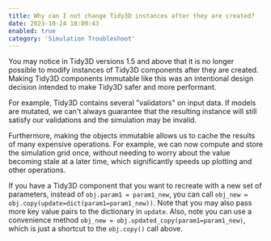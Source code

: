 ```yaml
---
title: Why can I not change Tidy3D instances after they are created?
date: 2023-10-24 18:09:43
enabled: true
category: 'Simulation Troubleshoot'
---
```

You may notice in Tidy3D versions 1.5 and above that it is no longer
possible to modify instances of Tidy3D components after they are
created. Making Tidy3D components immutable like this was an intentional
design decision intended to make Tidy3D safer and more performant.

For example, Tidy3D contains several \"validators\" on input data. If
models are mutated, we can\'t always guarantee that the resulting
instance will still satisfy our validations and the simulation may be
invalid.

Furthermore, making the objects immutable allows us to cache the results
of many expensive operations. For example, we can now compute and store
the simulation grid once, without needing to worry about the value
becoming stale at a later time, which significantly speeds up plotting
and other operations.

If you have a Tidy3D component that you want to recreate with a new set
of parameters, instead of `obj.param1 = param1_new`, you can call
`obj_new = obj.copy(update=dict(param1=param1_new))`. Note that you may
also pass more key value pairs to the dictionary in `update`. Also, note
you can use a convenience method
`obj_new = obj.updated_copy(param1=param1_new)`, which is just a
shortcut to the `obj.copy()` call above.

